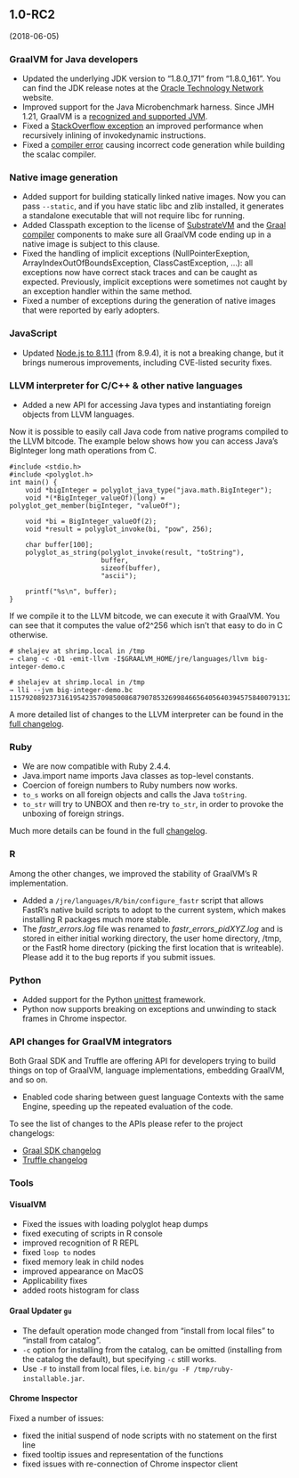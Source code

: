 ## 1.0-RC2
(2018-06-05)
### GraalVM for Java developers
* Updated the underlying JDK version to “1.8.0_171” from “1.8.0_161”. You can find the JDK release notes at the [Oracle Technology Network](http://www.oracle.com/technetwork/java/javase/8u171-relnotes-4308888.html) website.
* Improved support for the Java Microbenchmark harness. Since JMH 1.21, GraalVM is a [recognized and supported JVM](http://mail.openjdk.java.net/pipermail/jmh-dev/2018-May/002753.html).
* Fixed a [StackOverflow exception](https://github.com/oracle/graal/issues/341) an improved performance when recursively inlining of invokedynamic instructions.
* Fixed a [compiler error](https://github.com/oracle/graal/issues/423) causing incorrect code generation while building the scalac compiler.

### Native image generation

* Added support for building statically linked native images. Now you can pass `--static`, and if you have static libc and zlib installed, it generates a standalone executable that will not require libc for running.
* Added Classpath exception to the license of [SubstrateVM](https://github.com/oracle/graal/blob/master/substratevm/LICENSE.md) and the [Graal compiler](https://github.com/oracle/graal/blob/master/compiler/LICENSE.md) components to make sure all GraalVM code ending up in a native image is subject to this clause.
* Fixed the handling of implicit exceptions (NullPointerExeption, ArrayIndexOutOfBoundsException, ClassCastException, …): all exceptions now have correct stack traces and can be caught as expected. Previously, implicit exceptions were sometimes not caught by an exception handler within the same method.
* Fixed a number of exceptions during the generation of native images that were reported by early adopters.

### JavaScript

* Updated [Node.js to 8.11.1](https://nodejs.org/en/blog/release/v8.11.1/) (from 8.9.4), it is not a breaking change, but it brings numerous improvements, including CVE-listed security fixes.

### LLVM interpreter for C/C++ & other native languages

* Added a new API for accessing Java types and instantiating foreign objects from LLVM languages.

Now it is possible to easily call Java code from native programs compiled to the LLVM bitcode. The example below shows how you can access Java’s BigInteger long math operations from C.

```
#include <stdio.h>
#include <polyglot.h>
int main() {
    void *bigInteger = polyglot_java_type("java.math.BigInteger");
    void *(*BigInteger_valueOf)(long) = polyglot_get_member(bigInteger, "valueOf");

    void *bi = BigInteger_valueOf(2);
    void *result = polyglot_invoke(bi, "pow", 256);

    char buffer[100];
    polyglot_as_string(polyglot_invoke(result, "toString"),
                       buffer,
                       sizeof(buffer),
                       "ascii");

    printf("%s\n", buffer);
}
```

If we compile it to the LLVM bitcode, we can execute it with GraalVM. You can see that it computes the value of2^256 which isn’t that easy to do in C otherwise.

```
# shelajev at shrimp.local in /tmp
→ clang -c -O1 -emit-llvm -I$GRAALVM_HOME/jre/languages/llvm big-integer-demo.c

# shelajev at shrimp.local in /tmp
→ lli --jvm big-integer-demo.bc
115792089237316195423570985008687907853269984665640564039457584007913129639936
```

A more detailed list of changes to the LLVM interpreter can be found in the [full changelog](https://github.com/graalvm/sulong/blob/master/CHANGELOG.md).

### Ruby

* We are now compatible with Ruby 2.4.4.
* Java.import name imports Java classes as top-level constants.
* Coercion of foreign numbers to Ruby numbers now works.
* `to_s` works on all foreign objects and calls the Java `toString`.
* `to_str` will try to UNBOX and then re-try `to_str`, in order to provoke the unboxing of foreign strings.

Much more details can be found in the full [changelog](https://github.com/oracle/truffleruby/blob/master/CHANGELOG.md).

### R

Among the other changes, we improved the stability of GraalVM’s R implementation.

* Added a `/jre/languages/R/bin/configure_fastr` script that allows FastR’s native build scripts to adopt to the current system, which makes installing R packages much more stable.
* The _fastr_errors.log_ file was renamed to _fastr_errors_pidXYZ.log_ and is stored in either initial working directory, the user home directory, /tmp, or the FastR home directory (picking the first location that is writeable). Please add it to the bug reports if you submit issues.

### Python

* Added support for the Python [unittest](https://docs.python.org/3/library/unittest.html) framework.
* Python now supports breaking on exceptions and unwinding to stack frames in Chrome inspector.

### API changes for GraalVM integrators

Both Graal SDK and Truffle are offering API for developers trying to build things on top of GraalVM, language implementations, embedding GraalVM, and so on.

* Enabled code sharing between guest language Contexts with the same Engine, speeding up the repeated evaluation of the code.

To see the list of changes to the APIs please refer to the project changelogs:

* [Graal SDK changelog](https://github.com/oracle/graal/blob/master/sdk/CHANGELOG.md)
* [Truffle changelog](https://github.com/oracle/graal/blob/master/truffle/CHANGELOG.md)

### Tools

#### VisualVM
* Fixed the issues with loading polyglot heap dumps
* fixed executing of scripts in R console
* improved recognition of R REPL
* fixed `loop to` nodes
* fixed memory leak in child nodes
* improved appearance on MacOS
* Applicability fixes
* added roots histogram for class

#### Graal Updater `gu`

* The default operation mode changed from “install from local files” to “install from catalog”.
* `-c` option for installing from the catalog, can be omitted (installing from the catalog the default), but specifying `-c` still works.
* Use `-F` to install from local files, i.e. `bin/gu -F /tmp/ruby-installable.jar`.

#### Chrome Inspector

Fixed a number of issues:

* fixed the initial suspend of node scripts with no statement on the first line
* fixed tooltip issues and representation of the functions
* fixed issues with re-connection of Chrome inspector client

